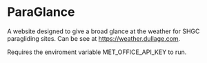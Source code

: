 # ParaGlance
A website designed to give a broad glance at the weather for SHGC paragliding sites. Can be see at https://weather.dullage.com.

Requires the enviroment variable MET_OFFICE_API_KEY to run.